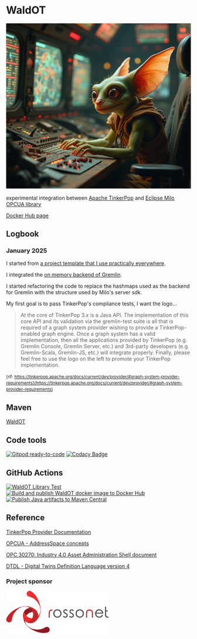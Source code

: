 # WaldOT

[![WaldOT logo](https://raw.githubusercontent.com/rossonet/waldot/refs/heads/master/artwork/logo.png)](https://github.com/rossonet/waldot)

experimental integration between [Apache TinkerPop](https://tinkerpop.apache.org/gremlin.html) and [Eclipse Milo OPCUA library](https://projects.eclipse.org/projects/iot.milo)

[Docker Hub page](https://hub.docker.com/r/rossonet/waldot)

## Logbook

### January 2025

I started from [a project template that I use practically everywhere](https://github.com/rossonet/TemplateConsoleApplication).

I integrated the [on memory backend of Gremlin](https://github.com/rossonet/tinkerpop/tree/master/tinkergraph-gremlin).

I started refactoring the code to replace the hashmaps used as the backend for Gremlin with the structure used by Milo's server sdk.

My first goal is to pass TinkerPop's compliance tests, I want the logo...

> At the core of TinkerPop 3.x is a Java API. The implementation of this core API and its validation via the gremlin-test suite is all that is required of a graph system provider wishing to provide a TinkerPop-enabled graph engine. Once a graph system has a valid implementation, then all the applications provided by TinkerPop (e.g. Gremlin Console, Gremlin Server, etc.) and 3rd-party developers (e.g. Gremlin-Scala, Gremlin-JS, etc.) will integrate properly. Finally, please feel free to use the logo on the left to promote your TinkerPop implementation.

<small>[rif: https://tinkerpop.apache.org/docs/current/dev/provider/#graph-system-provider-requirements](https://tinkerpop.apache.org/docs/current/dev/provider/#graph-system-provider-requirements)</small>

## Maven

[WaldOT](https://mvnrepository.com/artifact/net.rossonet.waldot)

## Code tools

[![Gitpod ready-to-code](https://img.shields.io/badge/Gitpod-ready--to--code-blue?logo=gitpod)](https://gitpod.io/#https://github.com/rossonet/waldot)
[![Codacy Badge](https://app.codacy.com/project/badge/Grade/b00164ee3a36444b920764db52634ebb)](https://app.codacy.com/gh/rossonet/waldot/dashboard?utm_source=gh&utm_medium=referral&utm_content=&utm_campaign=Badge_grade)

## GitHub Actions

[![WaldOT Library Test](https://github.com/rossonet/waldot/actions/workflows/test-on-master-with-gradle.yml/badge.svg?branch=master)](https://github.com/rossonet/waldot/actions/workflows/test-on-master-with-gradle.yml)
[![Build and publish WaldOT docker image to Docker Hub](https://github.com/rossonet/waldot/actions/workflows/publish-to-docker-hub.yml/badge.svg?branch=master)](https://github.com/rossonet/waldot/actions/workflows/publish-to-docker-hub.yml)
[![Publish Java artifacts to Maven Central](https://github.com/rossonet/waldot/actions/workflows/publish-to-maven.yml/badge.svg)](https://github.com/rossonet/waldot/actions/workflows/publish-to-maven.yml)

## Reference

[TinkerPop Provider Documentation](https://tinkerpop.apache.org/docs/current/dev/provider/)

[OPCUA - AddressSpace concepts](https://reference.opcfoundation.org/Core/Part3/v104/docs/4)

[OPC 30270: Industry 4.0 Asset Administration Shell document](https://reference.opcfoundation.org/I4AAS/v100/docs/)

[DTDL - Digital Twins Definition Language version 4](reference/digitaltwins/dtdl/DTDL/v4/DTDL.v4.md)

### Project sponsor 

[![Rossonet s.c.a r.l.](https://raw.githubusercontent.com/rossonet/images/main/artwork/rossonet-logo/png/rossonet-logo_280_115.png)](https://www.rossonet.net)



